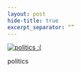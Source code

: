```yaml
---
layout: post
hide-title: true
excerpt_separator: “”
---
```

[![politics :(](https://dl.dropbox.com/u/4255155/blog/600/politics.jpg)](https://dl.dropbox.com/u/4255155/blog/politics.jpg) 

politics
